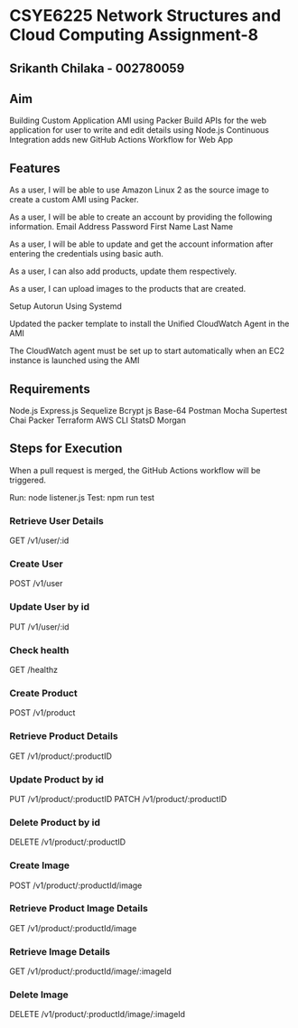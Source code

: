 # CSYE6225 Network Structures and Cloud Computing Assignment-8

## Srikanth Chilaka - 002780059

## Aim
Building Custom Application AMI using Packer
Build APIs for the web application for user to write and edit details using Node.js
Continuous Integration adds new GitHub Actions Workflow for Web App
## Features
As a user, I will be able to use Amazon Linux 2 as the source image to create a custom AMI using Packer.

As a user, I will be able to create an account by providing the following information.
    Email Address
    Password
    First Name
    Last Name

As a user, I will be able to update and get the account information after entering the credentials using basic auth.

As a user, I can also add products, update them respectively.

As a user, I can upload images to the products that are created.

Setup Autorun Using Systemd

Updated the packer template to install the Unified CloudWatch Agent in the AMI

The CloudWatch agent must be set up to start automatically when an EC2 instance is launched using the AMI
## Requirements
Node.js
Express.js
Sequelize
Bcrypt js
Base-64
Postman
Mocha
Supertest
Chai
Packer
Terraform
AWS CLI
StatsD
Morgan

## Steps for Execution
When a pull request is merged, the GitHub Actions workflow will be triggered.

Run: node listener.js
Test: npm run test

### Retrieve User Details
GET /v1/user/:id

### Create User
POST /v1/user

### Update User by id
PUT /v1/user/:id

### Check health
GET /healthz

### Create Product
POST /v1/product

### Retrieve Product Details
GET /v1/product/:productID

### Update Product by id
PUT /v1/product/:productID
PATCH /v1/product/:productID

### Delete Product by id
DELETE /v1/product/:productID

### Create Image
POST /v1/product/:productId/image

### Retrieve Product Image Details
GET /v1/product/:productId/image

### Retrieve Image Details
GET /v1/product/:productId/image/:imageId

### Delete Image
DELETE /v1/product/:productId/image/:imageId
